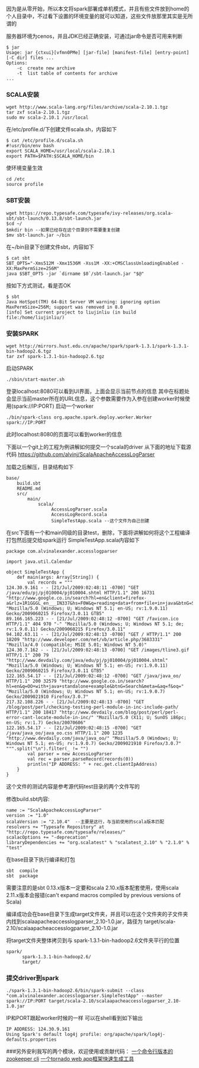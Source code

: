 ﻿因为是从零开始，所以本文将spark部署成单机模式，并且有些文件放到home的个人目录中，不过看下设置的环境变量的就可以知道，这些文件放那里其实是无所谓的

服务器环境为cenos，并且JDK已经正确安装，可通过jar命令是否可用来判断
```
$ jar
Usage: jar {ctxui}[vfmn0PMe] [jar-file] [manifest-file] [entry-point] [-C dir] files ...
Options:
    -c  create new archive
    -t  list table of contents for archive
...
```
### SCALA安装
```
wget http://www.scala-lang.org/files/archive/scala-2.10.1.tgz
tar zxf scala-2.10.1.tgz
sudo mv scala-2.10.1 /usr/local
```
在/etc/profile.d/下创建文件scala.sh，内容如下
```
$ cat /etc/profile.d/scala.sh 
#!usr/bin/env bash
export SCALA_HOME=/usr/local/scala-2.10.1
export PATH=$PATH:$SCALA_HOME/bin
```
使环境变量生效
```
cd /etc
source profile
```
### SBT安装
```
wget https://repo.typesafe.com/typesafe/ivy-releases/org.scala-sbt/sbt-launch/0.13.8/sbt-launch.jar
$cd ~/
$mkdir bin --如果已经存在这个目录则不需要重复创建
$mv sbt-launch.jar ~/bin
```
在~/bin目录下创建文件sbt，内容如下
```
$ cat sbt
SBT_OPTS="-Xms512M -Xmx1536M -Xss1M -XX:+CMSClassUnloadingEnabled -XX:MaxPermSize=256M"
java $SBT_OPTS -jar `dirname $0`/sbt-launch.jar "$@"
```
按如下方式测试，看是否OK
```
$ sbt
Java HotSpot(TM) 64-Bit Server VM warning: ignoring option MaxPermSize=256M; support was removed in 8.0
[info] Set current project to liujinliu (in build file:/home/liujinliu/)
```
### 安装SPARK
```
wget http://mirrors.hust.edu.cn/apache/spark/spark-1.3.1/spark-1.3.1-bin-hadoop2.6.tgz
tar zxf spark-1.3.1-bin-hadoop2.6.tgz
```
启动SPARK
```
./sbin/start-master.sh
```
登录localhost:8080可以看到UI界面，上面会显示当前节点的信息
其中在标题处会显示当前master所在的URL信息，这个参数需要作为入参在创建worker时候使用(spark://IP:PORT)
启动一个worker
```
./bin/spark-class org.apache.spark.deploy.worker.Worker spark://IP:PORT
```
此时localhost:8080的页面可以看到worker的信息

下面以一个git上的工程为例讲解如何提交一个scala的driver
从下面的地址下载源代码
https://github.com/alvinj/ScalaApacheAccessLogParser

加载之后解压，目录结构如下
```
base/
    build.sbt
    README.md
    src/
        main/
            scala/
                 AccessLogParser.scala
                 AccessLogRecord.scala
                 SimpleTestApp.scala --这个文件为自己创建
```
在src下面有一个和main同级的目录test，删除，下面将讲解如何将这个工程编译打包然后提交给spark运行
SimpleTestApp.scala内容如下
```
package com.alvinalexander.accesslogparser

import java.util.Calendar

object SimpleTestApp {
    def main(args: Array[String]) {
        val records = """
124.30.9.161 - - [21/Jul/2009:02:48:11 -0700] "GET /java/edu/pj/pj010004/pj010004.shtml HTTP/1.1" 200 16731 "http://www.google.co.in/search?hl=en&client=firefox-a&rlz=1R1GGGL_en___IN337&hs=F0W&q=reading+data+from+file+in+java&btnG=Search&meta=&aq=0&oq=reading+data+" "Mozilla/5.0 (Windows; U; Windows NT 5.1; en-US; rv:1.9.0.11) Gecko/2009060215 Firefox/3.0.11 GTB5"
89.166.165.223 - - [21/Jul/2009:02:48:12 -0700] "GET /favicon.ico HTTP/1.1" 404 970 "-" "Mozilla/5.0 (Windows; U; Windows NT 5.1; de; rv:1.9.0.11) Gecko/2009060215 Firefox/3.0.11"
94.102.63.11 - - [21/Jul/2009:02:48:13 -0700] "GET / HTTP/1.1" 200 18209 "http://www.developer.com/net/vb/article.php/3683331" "Mozilla/4.0 (compatible; MSIE 5.01; Windows NT 5.0)"
124.30.7.162 - - [21/Jul/2009:02:48:13 -0700] "GET /images/tline3.gif HTTP/1.1" 200 79 "http://www.devdaily.com/java/edu/pj/pj010004/pj010004.shtml" "Mozilla/5.0 (Windows; U; Windows NT 5.1; en-US; rv:1.9.0.11) Gecko/2009060215 Firefox/3.0.11 GTB5"
122.165.54.17 - - [21/Jul/2009:02:48:12 -0700] "GET /java/java_oo/ HTTP/1.1" 200 32579 "http://www.google.co.in/search?hl=en&q=OO+with+java+standalone+example&btnG=Search&meta=&aq=f&oq=" "Mozilla/5.0 (Windows; U; Windows NT 5.1; en-US; rv:1.9.0.7) Gecko/2009021910 Firefox/3.0.7"
217.32.108.226 - - [21/Jul/2009:02:48:13 -0700] "GET /blog/post/perl/checking-testing-perl-module-in-inc-include-path/ HTTP/1.1" 200 18417 "http://www.devdaily.com/blog/post/perl/perl-error-cant-locate-module-in-inc/" "Mozilla/5.0 (X11; U; SunOS i86pc; en-US; rv:1.7) Gecko/20070606"
122.165.54.17 - - [21/Jul/2009:02:48:15 -0700] "GET /java/java_oo/java_oo.css HTTP/1.1" 200 1235 "http://www.devdaily.com/java/java_oo/" "Mozilla/5.0 (Windows; U; Windows NT 5.1; en-US; rv:1.9.0.7) Gecko/2009021910 Firefox/3.0.7"
""".split("\n").filter(_ != "")
        val parser = new AccessLogParser
        val rec = parser.parseRecord(records(0))
        println("IP ADDRESS: " + rec.get.clientIpAddress)
    }
}
```
这个文件的测试内容是参考源代码test目录的两个文件写的

修改build.sbt内容:
```
name := "ScalaApacheAccessLogParser"
version := "1.0"
scalaVersion := "2.10.4"  --主要是这行，与当前使用的scala版本匹配
resolvers += "Typesafe Repository" at "http://repo.typesafe.com/typesafe/releases/"
scalacOptions += "-deprecation"
libraryDependencies += "org.scalatest" % "scalatest_2.10" % "2.1.0" % "test"
```

在base目录下执行编译和打包
```
sbt  compile
sbt  package
```
需要注意的是sbt 0.13.x版本一定要和scala 2.10.x版本配套使用，使用scala 2.11.x版本会报错(can't expand macros compiled by previous versions of Scala)

编译成功会在base目录下生成target文件夹，并且可以在这个文件夹的子文件夹内找到scalaapacheaccesslogparser_2.10-1.0.jar，路径为
target/scala-2.10/scalaapacheaccesslogparser_2.10-1.0.jar

将target文件夹整体拷贝到与
spark-1.3.1-bin-hadoop2.6文件夹平行的位置
```
spark/
      spark-1.3.1-bin-hadoop2.6/
      target/
```
### 提交driver到spark
```
./spark-1.3.1-bin-hadoop2.6/bin/spark-submit --class "com.alvinalexander.accesslogparser.SimpleTestApp" --master spark://IP:PORT target/scala-2.10/scalaapacheaccesslogparser_2.10-1.0.jar
```
IP和PORT跟起worker时候的一样
可以在shell看到如下输出
``` 
IP ADDRESS: 124.30.9.161
Using Spark's default log4j profile: org/apache/spark/log4j-defaults.properties

```


###另外安利我写的两个模块，欢迎使用或贡献代码：
[一个命令行版本的zookeeper cli](https://pypi.python.org/pypi/zoo_cmd)
[一个tornado web app框架快速生成工具](https://pypi.python.org/pypi/twapp)
